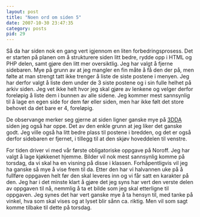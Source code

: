 ```yaml
---
layout: post
title: "Noen ord om siden 5"
date: 2007-10-30 23:47:35
category: posts
pid: 29
---
```

Så da har siden nok en gang vert igjennom en liten forbedringsprosess. Det er starten på planen om å strukturere siden litt bedre, rydde opp i HTML og PHP delen, samt gjøre den litt mer oversiktlig. Jeg har valgt å fjerne sidebaren. Mye på grunn av at jeg mangler en fin måte å få den der på, men følte at man strengt tatt ikke trenger å liste de siste postene i menyen. Jeg har derfor valgt å liste dem under de 3 siste postene og i sin fulle helhet på arkiv siden. Jeg vet ikke helt hvor jeg skal gjøre av lenkene og velger derfor foreløpig å liste dem i bunnen av alle sidene. Jeg kommer mest sannsynlig til å lage en egen side for dem før eller siden, men har ikke følt det store behovet da det bare er 4, foreløpig. 

De observange merker seg gjerne at siden ligner ganske mye på [3DDA][1] siden jeg også har oppe. Det av den enkle grunn at jeg liker det ganske godt. Jeg ville også ha litt bedre plass til postene i bredden, og det er også derfor sidebaren er fjernet, i tillegg til at den skjøv hoveddelen til venstre. 

For tiden driver vi med vår første obligatoriske oppgave på Noroff. Jeg har valgt å lage kjøkkenet hjemme. Bilder vil nok mest sannsynlig komme på torsdag, da vi skal ha en visning på disse i klassen. Forhåpentligvis vil jeg ha ganske så mye å vise frem til da. Etter den har vi halvannen uke på å fullføre oppgaven helt før den skal leveres inn og vi får satt en karakter på den. Jeg har i det minste klart å gjøre det jeg syns har vert den verste delen av oppgaven til nå, nemmlig å ta et bilde som jeg skal etterligne til oppgaven. Jeg synes det har vert ganske mye å ta hensyn til, med tanke på vinkel, hva som skal vises og at lyset blir sånn ca. riktig. Men vil som sagt komme tilbake til dette på torsdag.

 [1]: /3dda